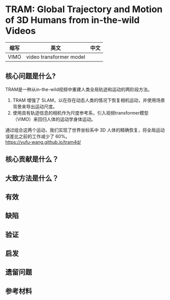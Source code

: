 # TRAM: Global Trajectory and Motion of 3D Humans from in-the-wild Videos

|缩写|英文|中文|
|---|---|---|
|VIMO|video transformer model|

## 核心问题是什么?

TRAM是一种从in-the-wild视频中重建人类全局轨迹和运动的两阶段方法。  
1. TRAM 增强了 SLAM，以在存在动态人类的情况下恢复相机运动，并使用场景背景来导出运动尺度。
2. 使用具有轨迹信息的相机作为尺度参考系，引入视频transformer模型（VIMO）来回归人体的运动学身体运动。 

通过组合这两个运动，我们实现了世界坐标系中 3D 人体的精确恢复，将全局运动误差比之前的工作减少了 60%。  
https://yufu-wang.github.io/tram4d/

## 核心贡献是什么？

## 大致方法是什么？

## 有效

## 缺陷

## 验证

## 启发

## 遗留问题

## 参考材料